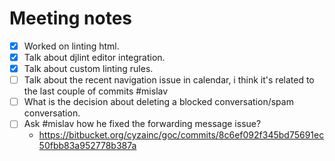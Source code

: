 
# Meeting notes

- [x] Worked on linting html.
- [x] Talk about djlint editor integration.
- [x] Talk about custom linting rules.
- [ ] Talk about the recent navigation issue in calendar, i think it's related to the last couple of commits #mislav
- [ ] What is the decision about deleting a blocked conversation/spam conversation.
- [ ] Ask #mislav how he fixed the forwarding message issue?
	- https://bitbucket.org/cyzainc/goc/commits/8c6ef092f345bd75691ec50fbb83a952778b387a